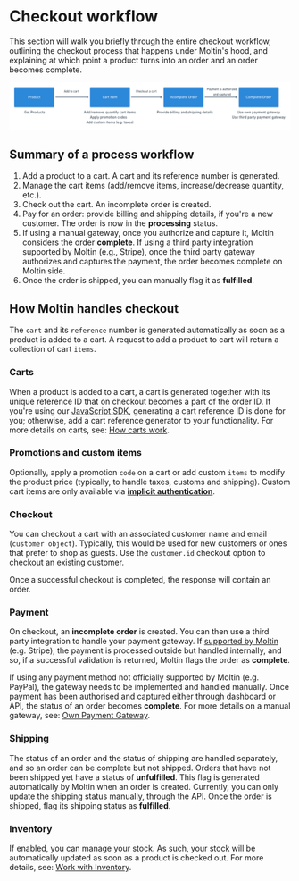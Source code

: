 # Checkout workflow

This section will walk you briefly through the entire checkout workflow, outlining the checkout process that happens under Moltin's hood, and explaining at which point a product turns into an order and an order becomes complete.

![Typical Checkout flow](.gitbook/assets/checkout-flow.png)

## Summary of a process workflow

1. Add a product to a cart. A cart and its reference number is generated.
2. Manage the cart items \(add/remove items, increase/decrease quantity, etc.\).
3. Check out the cart. An incomplete order is created.
4. Pay for an order: provide billing and shipping details, if you're a new customer. The order is now in the **processing** status.
5. If using a manual gateway, once you authorize and capture it, Moltin considers the order **complete**. If using a third party integration supported by Moltin \(e.g., Stripe\), once the third party gateway authorizes and captures the payment, the order becomes complete on Moltin side.
6. Once the order is shipped, you can manually flag it as **fulfilled**. 

## How Moltin handles checkout

The `cart` and its `reference` number is generated automatically as soon as a product is added to a cart. A request to add a product to cart will return a collection of cart `items`. 

### Carts

When a product is added to a cart, a cart is generated together with its unique reference ID that on checkout becomes a part of the order ID. If you're using our [JavaScript SDK](), generating a cart reference ID is done for you; otherwise, add a cart reference generator to your functionality. For more details on carts, see: [How carts work](guides/carts/how-carts-work.md).

### Promotions and custom items

Optionally, apply a promotion `code` on a cart or add custom `items` to modify the product price \(typically, to handle taxes, customs and shipping\). Custom cart items are only available via [**implicit authentication**](https://docs.moltin.com/basics/authentication/implicit-token).

### Checkout

You can checkout a cart with an associated customer name and email \(`customer object`\). Typically, this would be used for new customers or ones that prefer to shop as guests. Use the `customer.id` checkout option to checkout an existing customer.

Once a successful checkout is completed, the response will contain an order.

### Payment 

On checkout, an **incomplete order** is created. You can then use a third party integration to handle your payment gateway. If [supported by Moltin](guides/payment/) \(e.g. Stripe\), the payment is processed outside but handled internally, and so, if a successful validation is returned, Moltin flags the order as **complete**.

If using any payment method not officially supported by Moltin \(e.g. PayPal\), the gateway needs to be implemented and handled manually. Once payment has been authorised and captured either through dashboard or API, the status of an order becomes **complete**. For more details on a manual gateway, see: [Own Payment Gateway](guides/payment/implement-own-payment-gateway.md).

### Shipping

The status of an order and the status of shipping are handled separately, and so an order can be complete but not shipped. Orders that have not been shipped yet have a status of **unfulfilled**. This flag is generated automatically by Moltin when an order is created. Currently, you can only update the shipping status manually, through the API. Once the order is shipped, flag its shipping status as **fulfilled**.

### Inventory

If enabled, you can manage your stock. As such, your stock will be automatically updated as soon as a product is checked out. For more details, see: [Work with Inventory](guides/work-with-inventory.md).

### 

#### 



